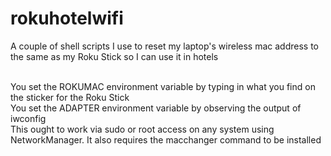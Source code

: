 # rokuhotelwifi
A couple of shell scripts I use to reset my laptop's wireless mac address to the same as my Roku Stick so I can use it in hotels<br><br>

You set the ROKUMAC environment variable by typing in what you find on the sticker for the Roku Stick<br>
You set the ADAPTER environment variable by observing the output of iwconfig<br>
This ought to work via sudo or root access on any system using NetworkManager.  It also requires the macchanger command to be installed<br>
